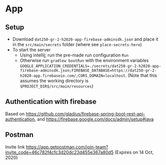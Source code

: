 # App

## Setup

* Download `dat250-gr-2-h2020-app-firebase-adminsdk.json` and place it in the `src/main/secrets` folder (where see `place-secrets-here`)
* To start the server
    * Using intellij; run the pre-made run configuration `Run`
    * Otherwise run `gradlew bootRun` with the environment variables `GOOGLE_APPLICATION_CREDENTIALS=./secrets/dat250-gr-2-h2020-app-firebase-adminsdk.json;FIREBASE_DATABASE=https://dat250-gr-2-h2020-app.firebaseio.com/;CORS_DOMAIN=localhost`. (Note that this assumes the working directory is `$PROJECT_DIR$/src/main/resources`)

## Authentication with firebase

Based on <https://github.com/gladius/firebase-spring-boot-rest-api-authentication>, and <https://firebase.google.com/docs/admin/setup#java>

## Postman

Invite link <https://app.getpostman.com/join-team?invite_code=46c782f4cfc3d20dc23d455e367a80d5> (Expires on 14 Oct, 2020)

